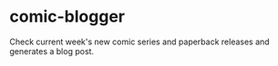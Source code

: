 # comic-blogger
Check current week's new comic series and paperback releases and generates a blog post.

